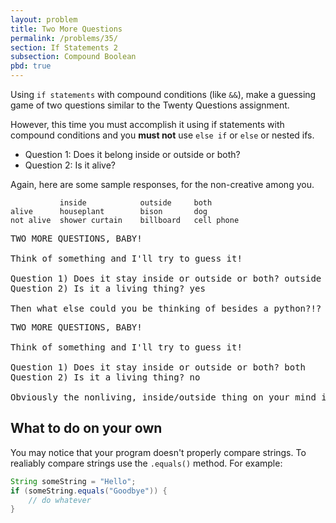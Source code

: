 ```yaml
---
layout: problem
title: Two More Questions
permalink: /problems/35/
section: If Statements 2
subsection: Compound Boolean
pbd: true
---
```

Using `if statements` with compound conditions (like `&&`), make a guessing game of two 
questions similar to the Twenty Questions assignment.

However, this time you must accomplish it using if statements with compound 
conditions and you **must not** use `else if` or `else` or nested ifs.

- Question 1: Does it belong inside or outside or both?
- Question 2: Is it alive?

Again, here are some sample responses, for the non-creative among you.

```
           inside            outside     both
alive      houseplant        bison       dog
not alive  shower curtain    billboard   cell phone
```

<pre class="terminal">
TWO MORE QUESTIONS, BABY!

Think of something and I'll try to guess it!

Question 1) Does it stay inside or outside or both? <kbd>outside</kbd>
Question 2) Is it a living thing? <kbd>yes</kbd>

Then what else could you be thinking of besides a python?!?
</pre>


<pre class="terminal">
TWO MORE QUESTIONS, BABY!

Think of something and I'll try to guess it!

Question 1) Does it stay inside or outside or both? <kbd>both</kbd>
Question 2) Is it a living thing? <kbd>no</kbd>

Obviously the nonliving, inside/outside thing on your mind is a dead ant!
</pre>

## What to do on your own
You may notice that your program doesn't properly compare strings. To realiably compare strings
use the `.equals()` method. For example:
```java
String someString = "Hello";
if (someString.equals("Goodbye")) {
    // do whatever  
}

```